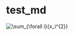 # test_md

![\sum_{\forall i}{x_i^{2}}](<img src="https://latex.codecogs.com/svg.image?\sum_{\forall&space;i}{x_i^{2}}" title="\sum_{\forall i}{x_i^{2}}" />)
